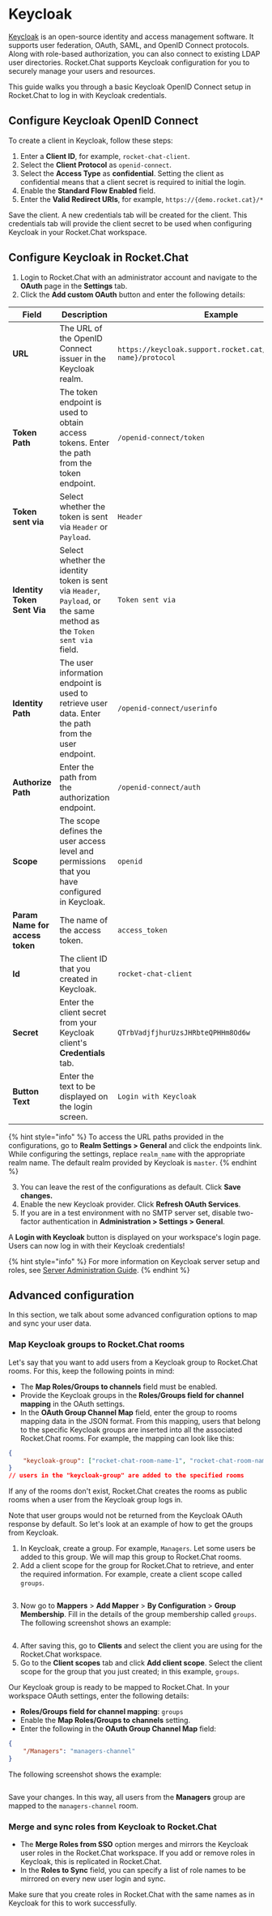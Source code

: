 # Keycloak

[Keycloak](https://www.keycloak.org/) is an open-source identity and access management software. It supports user federation, OAuth, SAML, and OpenID Connect protocols. Along with role-based authorization, you can also connect to existing LDAP user directories. Rocket.Chat supports Keycloak configuration for you to securely manage your users and resources.

This guide walks you through a basic Keycloak OpenID Connect setup in Rocket.Chat to log in with Keycloak credentials.

## Configure Keycloak OpenID Connect

To create a client in Keycloak, follow these steps:

1. Enter a **Client ID**, for example, `rocket-chat-client`.
2. Select the **Client Protocol** as `openid-connect`.
3. Select the **Access Type** as **confidential**. Setting the client as confidential means that a client secret is required to initial the login.
4. Enable the **Standard Flow Enabled** field.
5. Enter the **Valid Redirect URIs**, for example, `https://{demo.rocket.cat}/*`

Save the client. A new credentials tab will be created for the client. This credentials tab will provide the client secret to be used when configuring Keycloak in your Rocket.Chat workspace.

## Configure Keycloak in Rocket.Chat

1. Login to Rocket.Chat with an administrator account and navigate to the **OAuth** page in the **Settings** tab.
2. Click the **Add custom OAuth** button and enter the following details:

<table><thead><tr><th width="189">Field</th><th width="292">Description</th><th>Example</th></tr></thead><tbody><tr><td><strong>URL</strong></td><td>The URL of the OpenID Connect issuer in the Keycloak realm.</td><td><code>https://keycloak.support.rocket.cat/realms/{realm-name}/protocol</code></td></tr><tr><td><strong>Token Path</strong></td><td>The token endpoint is used to obtain access tokens. Enter the path from the token endpoint.</td><td><code>/openid-connect/token</code></td></tr><tr><td><strong>Token sent via</strong></td><td>Select whether the token is sent via <code>Header</code> or <code>Payload</code>.</td><td><code>Header</code></td></tr><tr><td><strong>Identity Token Sent Via</strong></td><td>Select whether the identity token is sent via <code>Header</code>, <code>Payload</code>, or the same method as the <code>Token sent via</code> field.</td><td><code>Token sent via</code></td></tr><tr><td><strong>Identity Path</strong></td><td>The user information endpoint is used to retrieve user data. Enter the path from the user endpoint.</td><td><code>/openid-connect/userinfo</code></td></tr><tr><td><strong>Authorize Path</strong></td><td>Enter the path from the authorization endpoint.</td><td><code>/openid-connect/auth</code></td></tr><tr><td><strong>Scope</strong></td><td>The scope defines the user access level and permissions that you have configured in Keycloak.</td><td><code>openid</code></td></tr><tr><td><strong>Param Name for access token</strong></td><td>The name of the access token.</td><td><code>access_token</code></td></tr><tr><td><strong>Id</strong></td><td>The client ID that you created in Keycloak.</td><td><code>rocket-chat-client</code></td></tr><tr><td><strong>Secret</strong></td><td>Enter the client secret from your Keycloak client's <strong>Credentials</strong> tab.</td><td><code>QTrbVadjfjhurUzsJHRbteQPHHm8Od6w</code></td></tr><tr><td><strong>Button Text</strong></td><td>Enter the text to be displayed on the login screen.</td><td><code>Login with Keycloak</code></td></tr></tbody></table>

{% hint style="info" %}
To access the URL paths provided in the configurations, go to **Realm Settings > General** and click the endpoints link. While configuring the settings, replace `realm_name` with the appropriate realm name. The default realm provided by Keycloak is `master`.
{% endhint %}

3. You can leave the rest of the configurations as default. Click **Save changes.**
4. Enable the new Keycloak provider. Click **Refresh OAuth Services**.
5. If you are in a test environment with no SMTP server set, disable two-factor authentication in **Administration > Settings > General**.

A **Login with Keycloak** button is displayed on your workspace's login page. Users can now log in with their Keycloak credentials!

{% hint style="info" %}
For more information on Keycloak server setup and roles, see [Server Administration Guide](https://www.keycloak.org/docs/latest/server\_admin/#keycloak-features-and-concepts).
{% endhint %}

## Advanced configuration

In this section, we talk about some advanced configuration options to map and sync your user data.

### Map Keycloak groups to Rocket.Chat rooms

Let's say that you want to add users from a Keycloak group to Rocket.Chat rooms. For this, keep the following points in mind:

* The **Map Roles/Groups to channels** field must be enabled.
* Provide the Keycloak groups in the **Roles/Groups field for channel mapping** in the OAuth settings.&#x20;
* In the **OAuth Group Channel Map** field, enter the group to rooms mapping data in the JSON format. From this mapping, users that belong to the specific Keycloak groups are inserted into all the associated Rocket.Chat rooms. For example, the mapping can look like this:

```json
{
    "keycloak-group": ["rocket-chat-room-name-1", "rocket-chat-room-name-2"]
}
// users in the "keycloak-group" are added to the specified rooms
```

If any of the rooms don't exist, Rocket.Chat creates the rooms as public rooms when a user from the Keycloak group logs in.

Note that user groups would not be returned from the Keycloak OAuth response by default. So let's look at an example of how to get the groups from Keycloak.

1. In Keycloak, create a group. For example, `Managers`. Let some users be added to this group. We will map this group to Rocket.Chat rooms.
2. Add a client scope for the group for Rocket.Chat to retrieve, and enter the required information. For example, create a client scope called `groups`.

<figure><img src="../../../.gitbook/assets/de 2024-03-18 00-03-41.png" alt=""><figcaption></figcaption></figure>

3. Now go to **Mappers** > **Add Mapper** > **By Configuration** > **Group Membership**. Fill in the details of the group membership called `groups`. The following screenshot shows an example:

<figure><img src="../../../.gitbook/assets/de 2024-03-18 00-05-51.png" alt=""><figcaption></figcaption></figure>

4. After saving this, go to **Clients** and select the client you are using for the Rocket.Chat workspace.
5. Go to the **Client scopes** tab and click **Add client scope**. Select the client scope for the group that you just created; in this example, `groups`.

Our Keycloak group is ready to be mapped to Rocket.Chat. In your workspace OAuth settings, enter the following details:

* **Roles/Groups field for channel mapping**: `groups`
* Enable the **Map Roles/Groups to channels** setting.
* Enter the following in the **OAuth Group Channel Map** field:

```json
{
    "/Managers": "managers-channel"
}
```

The following screenshot shows the example:

<figure><img src="../../../.gitbook/assets/de 2024-03-18 00-10-22 (1).png" alt=""><figcaption></figcaption></figure>

Save your changes. In this way, all users from the **Managers** group are mapped to the `managers-channel` room.

### Merge and sync roles from Keycloak to Rocket.Chat

* The **Merge Roles from SSO** option merges and mirrors the Keycloak user roles in the Rocket.Chat workspace. If you add or remove roles in Keycloak, this is replicated in Rocket.Chat.&#x20;
* In the **Roles to Sync** field, you can specify a list of role names to be mirrored on every new user login and sync.&#x20;

Make sure that you create roles in Rocket.Chat with the same names as in Keycloak for this to work successfully.

